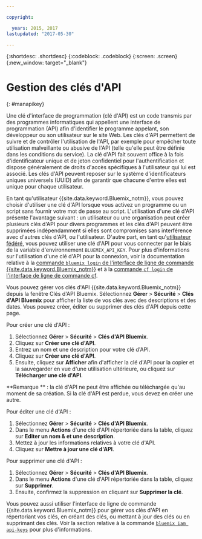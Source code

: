 ```yaml
---

copyright:

  years: 2015, 2017
lastupdated: "2017-05-30"

---
```


{:shortdesc: .shortdesc}
{:codeblock: .codeblock}
{:screen: .screen}
{:new_window: target="_blank"}

# Gestion des clés d'API
{: #manapikey}

Une clé d'interface de programmation (clé d'API) est un code transmis par des programmes informatiques qui appellent une interface de programmation (API) afin d'identifier le programme appelant, son développeur ou son utilisateur sur le site Web. Les clés d'API permettent de suivre et de contrôler l'utilisation de l'API, par exemple pour empêcher toute utilisation malveillante ou abusive de l'API (telle qu'elle peut être définie dans les conditions du service). La clé d'API fait souvent office à la fois d'identificateur unique et de jeton confidentiel pour l'authentification et dispose généralement de droits d'accès spécifiques à l'utilisateur qui lui est associé. Les clés d'API peuvent reposer sur le système d'identificateurs uniques universels (UUID) afin de garantir que chacune d'entre elles est unique pour chaque utilisateur.

En tant qu'utilisateur {{site.data.keyword.Bluemix_notm}}, vous pouvez choisir d'utiliser une clé d'API lorsque vous activez un programme ou un script sans fournir votre mot de passe au script. L'utilisation d'une clé d'API présente l'avantage suivant : un utilisateur ou une organisation peut créer plusieurs clés d'API pour divers programmes et les clés d'API peuvent être supprimées indépendamment si elles sont compromises sans interférence avec d'autres clés d'API, ou l'utilisateur. D'autre part, en tant qu'[utilisateur fédéré](/docs/admin/adminpublic.html#federatedid), vous pouvez utiliser une clé d'API pour vous connecter par le biais de la variable d'environnement `BLUEMIX_API_KEY`. Pour plus d'informations sur l'utilisation d'une clé d'API pour la connexion, voir la documentation relative à la [commande `bluemix login` de l'interface de ligne de commande {{site.data.keyword.Bluemix_notm}}](/docs/cli/reference/bluemix_cli/bx_cli.html#bluemix_login) et à la [commande `cf login` de l'interface de ligne de commande cf](/docs/cli/reference/cfcommands/index.html#cf_login).

Vous pouvez gérer vos clés d'API {{site.data.keyword.Bluemix_notm}} depuis la fenêtre Clés d'API Bluemix. Sélectionnez **Gérer** &gt; **Sécurité** &gt; **Clés d'API Bluemix** pour afficher la liste de vos clés avec des descriptions et des dates. Vous pouvez créer, éditer ou supprimer des clés d'API depuis cette page.

Pour créer une clé d'API :

1. Sélectionnez **Gérer** &gt; **Sécurité** &gt; **Clés d'API Bluemix**.
2. Cliquez sur **Créer une clé d'API**.
3. Entrez un nom et une description pour votre clé d'API.
4. Cliquez sur **Créer une clé d'API**.
5. Ensuite, cliquez sur **Afficher** afin d'afficher la clé d'API pour la copier et la sauvegarder en vue d'une utilisation ultérieure, ou cliquez sur **Télécharger une clé d'API**.

**Remarque ** : la clé d'API ne peut être affichée ou téléchargée qu'au moment de sa création. Si la clé d'API est perdue, vous devez en créer une autre.

Pour éditer une clé d'API :

1. Sélectionnez **Gérer** &gt; **Sécurité** &gt; **Clés d'API Bluemix**.
2. Dans le menu **Actions** d'une clé d'API répertoriée dans la table, cliquez sur **Editer un nom & et une description**. 
3. Mettez à jour les informations relatives à votre clé d'API.
4. Cliquez sur **Mettre à jour une clé d'API**.

Pour supprimer une clé d'API : 

1. Sélectionnez **Gérer** &gt; **Sécurité** &gt; **Clés d'API Bluemix**.
2. Dans le menu **Actions** d'une clé d'API répertoriée dans la table, cliquez sur **Supprimer**.
3. Ensuite, confirmez la suppression en cliquant sur **Supprimer la clé**.

Vous pouvez aussi utiliser l'interface de ligne de commande {{site.data.keyword.Bluemix_notm}} pour gérer vos clés d'API en répertoriant vos clés, en créant des clés, ou mettant à jour des clés ou en supprimant des clés. Voir la section relative à la commande [`bluemix iam api-keys`](/docs/cli/reference/bluemix_cli/bx_cli.html#bluemix_iam) pour plus d'informations.
